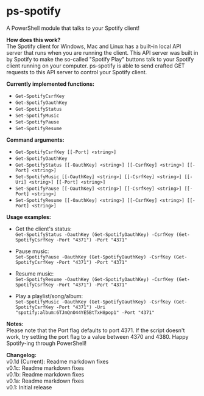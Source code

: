ps-spotify
==========
A PowerShell module that talks to your Spotify client!

**How does this work?**  
The Spotify client for Windows, Mac and Linux has a built-in local API server that runs when you are running the client.
This API server was built in by Spotify to make the so-called "Spotify Play" buttons talk to your Spotify client running on your computer.
ps-spotify is able to send crafted GET requests to this API server to control your Spotify client.

**Currently implemented functions:**
- `Get-SpotifyCsrfKey`
- `Get-SpotifyOauthKey`
- `Get-SpotifyStatus`
- `Set-SpotifyMusic`
- `Set-SpotifyPause`
- `Set-SpotifyResume`

**Command arguments:**
- `Get-SpotifyCsrfKey [[-Port] <string>]`
- `Get-SpotifyOauthKey`
- `Get-SpotifyStatus [[-OauthKey] <string>] [[-CsrfKey] <string>] [[-Port] <string>]`
- `Set-SpotifyMusic [[-OauthKey] <string>] [[-CsrfKey] <string>] [[-Uri] <string>] [[-Port] <string>]`
- `Set-SpotifyPause [[-OauthKey] <string>] [[-CsrfKey] <string>] [[-Port] <string>]`
- `Set-SpotifyResume [[-OauthKey] <string>] [[-CsrfKey] <string>] [[-Port] <string>]`

**Usage examples:**
- Get the client's status:  
`Get-SpotifyStatus -OauthKey (Get-SpotifyOauthKey) -CsrfKey (Get-SpotifyCsrfKey -Port "4371") -Port "4371"`
  
- Pause music:  
`Set-SpotifyPause -OauthKey (Get-SpotifyOauthKey) -CsrfKey (Get-SpotifyCsrfKey -Port "4371") -Port "4371"`
  
- Resume music:  
`Set-SpotifyResume -OauthKey (Get-SpotifyOauthKey) -CsrfKey (Get-SpotifyCsrfKey -Port "4371") -Port "4371"`
  
- Play a playlist/song/album:  
`Set-SpotifyMusic -OauthKey (Get-SpotifyOauthKey) -CsrfKey (Get-SpotifyCsrfKey -Port "4371") -Uri "spotify:album:6TJmQnO44YE5BtTxH8pop1" -Port "4371"`

**Notes:**  
Please note that the Port flag defaults to port 4371. If the script doesn't work, try setting the port flag to a value between 4370 and 4380.
Happy Spotify-ing through PowerShell!

**Changelog:**  
v0.1d (Current): Readme markdown fixes  
v0.1c: Readme markdown fixes  
v0.1b: Readme markdown fixes  
v0.1a: Readme markdown fixes  
v0.1: Initial release